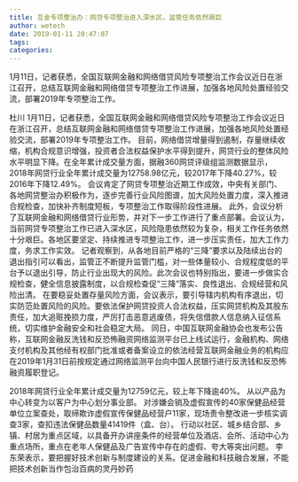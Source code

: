 ```yaml
---
title: 互金专项整治办：网贷专项整治进入深水区，监管任务依然艰巨
author: wetech
date: 2019-01-11 20:47:07
tags: 
categories: 
---
```

1月11日，记者获悉，全国互联网金融和网络借贷风险专项整治工作会议近日在浙江召开，总结互联网金融和网络借贷专项整治工作进展，加强各地风险处置经验交流，部署2019年专项整治工作。
<!-- more -->
杜川
1月11日，记者获悉，全国互联网金融和网络借贷风险专项整治工作会议近日在浙江召开，总结互联网金融和网络借贷专项整治工作进展，加强各地风险处置经验交流，部署2019年专项整治工作。
目前，网络借贷增量得到遏制，存量继续收缩，机构合规意识增强，投资者合法权益保护水平得到提升，网贷行业的整体风险水平明显下降。在全年累计成交量方面，据融360网贷评级组监测数据显示，2018年网贷行业全年累计成交量为12758.98亿元，较2017年下降40.27%，较2016年下降12.49%。
会议肯定了网贷专项整治近期工作成效，中央有关部门、各地网贷整治办积极作为，逐步完善行业风险图谱，加大风险处置力度，深入推进合规检查，加快补齐制度短板，专项整治工作取得阶段性进展。
此外，会议分析了互联网金融和网络借贷行业形势，并对下一步工作进行了重点部署。会议认为，当前网贷专项整治工作已进入深水区，风险隐患依然较为复杂，相关工作任务依然十分艰巨。各地区要坚定、持续推进专项整治工作，进一步压实责任，加大工作力度，务求工作实效。
记者观察到，从各地目前严格的“三降”要求以及陆续出台的退出指引可以看出，监管正不断提升监管门槛，对一些体量较小、合规程度低的平台予以退出引导，防止行业出现大的风险。此次会议也特别指出，要进一步做实合规检查，健全信息披露制度，以合规检查促“三降”落实、良性退出、合规经营和风险出清。
在要稳妥处置存量风险方面，会议表示，要引导辖内机构有序退出，切实防范处置风险的风险。要依法保护网贷投资人合法权益，压实网贷机构及其股东责任，加大追赃挽损力度，严厉打击恶意逃废债，将失信借款人信息纳入征信系统，切实维护金融安全和社会稳定大局。
同日，中国互联网金融协会也发布公告称，互联网金融反洗钱和反恐怖融资网络监测平台已上线试运行，金融机构、网络支付机构及其他经有权部门批准或者备案设立的依法经营互联网金融业务的机构应在2019年1月31日前按规定通过网络监测平台向中国人民银行进行反洗钱和反恐怖融资履职登记。
 
 
2018年网贷行业全年累计成交量为12759亿元，较上年下降逾40%。
从以产品为中心转变为以客户为中心划分事业部。
对涉嫌会销及虚假宣传的40家保健品经营单位立案查处，取缔欺诈虚假宣传保健品经营户11家，现场责令整改进一步核实调查3家，查扣违法保健品数量41419件（盒、台）。
行动以社区、城乡结合部、乡镇、村居为重点区域，以具备开办讲座条件的经营单位及酒店、会所、活动中心为重点场所，重点在老年人保健品及广告宣传中存在的虚假、夸大等突出问题。
李东荣表示，要把握好技术创新与制度建设的关系。促进金融和科技融合发展，不能把技术创新当作包治百病的灵丹妙药
